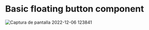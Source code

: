# Basic floating button component
![Captura de pantalla 2022-12-06 123841](https://user-images.githubusercontent.com/114257504/205994397-a9d75b48-10c4-44de-847a-c0f40cfc9d3e.jpg)
